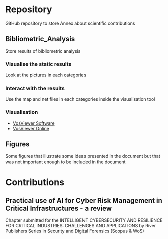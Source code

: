 # Repository
GitHub repository to store Annex about scientific contributions

## Bibliometric_Analysis
Store results of bibliometric analysis

### Visualise the static results
Look at the pictures in each categories

### Interact with the results
Use the map and net files in each categories inside the visualisation tool

### Visualisation

- [VosViewer Software](https://www.vosviewer.com/download)
- [VosViewer Online](https://app.vosviewer.com/)

## Figures
Some figures that illustrate some ideas presented in the document but that was not important enough to be included in the document

# Contributions

## Practical use of AI for Cyber Risk Management in Critical Infrastructures - a review

Chapter submitted for the INTELLIGENT CYBERSECURITY AND RESILIENCE FOR CRITICAL INDUSTRIES: CHALLENGES AND APPLICATIONS
by River Publishers Series in Security and Digital Forensics (Scopus & WoS)